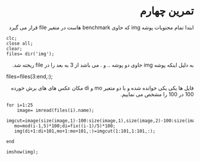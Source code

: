 
<div dir = "rtl">
    <h1> تمرین چهارم </h1>
</div>

<div dir="rtl">
ابتدا تمام محتویات پوشه img که حاوی benchmark هاست در متغیر file قرار می گیرد
</div>

````
clc;
close all;
clear;
files= dir('img');

````

<div dir="rtl">
    به دلیل اینکه پوشه img حاوی دو پوشه .. و . می باشد از 3 به بعد را در file ریخته شد.
    
</div>

files=files(3:end,:);

<div dir="rtl">
فایل ها یکی یکی خوانده شده و با دو متغیر mo و di مکان عکس های های برش خورده 100 در 100 را مشخص می نماییم.
</div>

````
for i=1:25
    image= imread(files(i).name);
   imgcut=image(size(image,1)-100:size(image,1),size(image,2)-100:size(image,2),size(image,3));
   mo=mod(i-1,5)*100;di=fix((i-1)/5)*100;
   img(di+1:di+101,mo+1:mo+101,:)=imgcut(1:101,1:101,:);
 
end

imshow(img);
````

